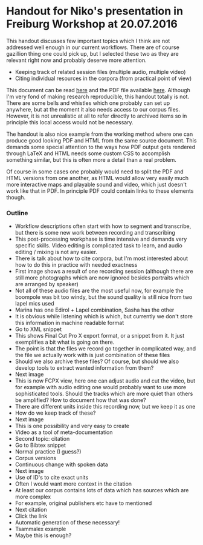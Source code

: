 # Handout for Niko's presentation in Freiburg Workshop at 20.07.2016

This handout discusses few important topics which I think are not addressed well enough in our current workflows. There are of course gazillion thing one could pick up, but I selected these two as they are relevant right now and probably deserve more attention.

- Keeping track of related session files (multiple audio, multiple video)
- Citing individual resources in the corpora (from practical point of view)

This document can be read [here](https://nikopartanen.github.io/freiburg-handout/) and the PDF file available [here](https://nikopartanen.github.io/freiburg-handout/partanen-freiburg-handout.pdf). Although I'm very fond of making research reproducible, this handout totally is not. There are some bells and whistles which one probably can set up anywhere, but at the moment it also needs access to our corpus files. However, it is not unrealistic at all to refer directly to archived items so in principle this local access would not be necessary.

The handout is also nice example from the working method where one can produce good looking PDF and HTML from the same source document. This demands some special attention to the ways how PDF output gets rendered through LaTeX and HTML needs some custom CSS to accomplish something similar, but this is often more a detail than a real problem.

Of course in some cases one probably would need to split the PDF and HTML versions from one another, as HTML would allow very easily much more interactive maps and playable sound and video, which just doesn't work like that in PDF. In principle PDF could contain links to these elements though.

### Outline

- Workflow descriptions often start with how to segment and transcribe, but there is some new work between recording and transcribing
- This post-processing workphase is time intensive and demands very specific skills. Video editing is complicated task to learn, and audio editing / mixing is not any easier. 
- There is talk about how to cite corpora, but I'm most interested about how to do this in practice with needed exactness
- First image shows a result of one recording session (although there are still more photographs which are now ignored besides portraits which are arranged by speaker)
- Not all of these audio files are the most useful now, for example the boompole was bit too windy, but the sound quality is still nice from two lapel mics used
- Marina has one Edirol + Lapel combination, Sasha has the other
- It is obvious while listening which is which, but currently we don't store this information in machine readable format
- Go to XML snippet
- This shows Final Cut Pro X export format, or a snippet from it. It just exemplifies a bit what is going on there.
- The point is that the files we record go together in complicated way, and the file we actually work with is just combination of these files
- Should we also archive these files? Of course, but should we also develop tools to extract wanted information from them?
- Next image
- This is now FCPX view, here one can adjust audio and cut the video, but for example with audio editing one would probably want to use more sophisticated tools. Should the tracks which are more quiet than others be amplified? How to document how that was done?
- There are different units inside this recording now, but we keep it as one
- How do we keep track of these?
- Next image
- This is one possibility and very easy to create
- Video as a tool of meta-documentation
- Second topic: citation
- Go to Bibtex snippet
- Normal practice (I guess?)
- Corpus versions
- Continuous change with spoken data
- Next image
- Use of ID's to cite exact units
- Often I would want more context in the citation
- At least our corpus contains lots of data which has sources which are more complex
- For example, original publishers etc have to mentioned
- Next citation
- Click the link
- Automatic generation of these necessary!
- Tsammalex example
- Maybe this is enough?